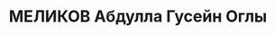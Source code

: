 ---
title: МЕЛИКОВ Абдулла Гусейн Оглы
description: "1902 г.р., азербайджанец, член ВКП(б) с 1920, батальонный комиссар,\
  \ ид военкома 77 горно-артиллерийского полка ЗакВО. \n  Арестован 13.05.1937. \n\
  \  ВКВС - 13.10.1937, ВМН. Расстрелян 13.10.1937, Баку"
---